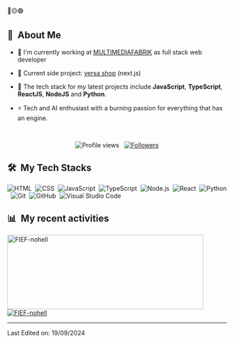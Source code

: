 <div>
🔴🟡🟢

<br>

</div>




<div>

  ## 🧭 &nbsp;About Me

  - 🔭 I'm currently working at <a href="https://github.com/MULTIMEDIAFARBIK">MULTIMEDIAFABRIK</a> as full stack web developer

  - 👔 Current side project: <a href="https://github.com/versa-shop">versa shop</a> (next.js)

  - 🌱 The tech stack for my latest projects include **JavaScript**, **TypeScript**, **ReactJS**, **NodeJS** and **Python**.

  - ⚡ Tech and AI enthusiast with a burning passion for everything that has an engine.

  <br>
  
  <p align="center">
  <img src="https://komarev.com/ghpvc/?username=FIEF-nohell&color=blueviolet" alt="Profile views" />
  &nbsp;
  <a href="https://github.com/Pepyn0?tab=followers">
    <img src="https://img.shields.io/github/followers/FIEF-nohell?style=social" alt="Followers" />
  </a>
</p>

</div>

<div>

  ## 🛠️ &nbsp;My Tech Stacks

  ![HTML](https://img.shields.io/badge/-HTML-0D1117?style=flat&logo=HTML5)&nbsp;
  ![CSS](https://img.shields.io/badge/-CSS-0D1117?style=flat&logo=CSS3&logoColor=1572B6)&nbsp;
  ![JavaScript](https://img.shields.io/badge/-JavaScript-0D1117?style=flat&logo=javascript)&nbsp;
  ![TypeScript](https://img.shields.io/badge/-TypeScript-0D1117?style=flat&logo=typescript)&nbsp;
  ![Node.js](https://img.shields.io/badge/-Node.js-0D1117?style=flat&logo=node.js)&nbsp;
  ![React](https://img.shields.io/badge/-React-0D1117?style=flat&logo=react)&nbsp;
  ![Python](https://img.shields.io/badge/-Python-0D1117?style=flat&logo=python)&nbsp;
  ![Git](https://img.shields.io/badge/-Git-0D1117?style=flat&logo=git)&nbsp;
  ![GitHub](https://img.shields.io/badge/-GitHub-0D1117?style=flat&logo=github)&nbsp;
  ![Visual Studio Code](https://img.shields.io/badge/-VS%20Code-0D1117?style=flat&logo=visual-studio-code&logoColor=007ACC)&nbsp;

</div>


<div>

  ## 📊 &nbsp;My recent activities
  <a href="https://github.com/FIEF-nohell">
    <img width=450 height=170 align="center" alt="FIEF-nohell" src="https://github-readme-stats.vercel.app/api?username=FIEF-nohell&theme=midnight-purple&show_icons=true&bg_color=0D1117&hide_border=true&count_private=true" />
  </a>
  <a href="https://github.com/FIEF-nohell">
    <img align="center" alt="FIEF-nohell" src="https://github-readme-stats.vercel.app/api/top-langs/?username=FIEF-nohell&theme=midnight-purple&layout=compact&bg_color=0D1117&hide_border=true&count_private=true" />
  </a>
</div>

---

Last Edited on: 19/09/2024
